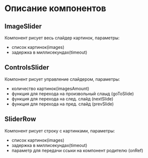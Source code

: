 # Описание компонентов

## ImageSlider
Компонент рисует весь слайдер картинок, параметры:
 - список картинок(images)
 - задержка в миллисекундах(timeout)

## ControlsSlider
Компонент рисует управление слайдером, параметры:
 - количество картинок(imagesAmount)
 - функция для перехода на произвольный слаыд (goToSlide)
 - функция для перехода на след. слайд (nextSlide)
 - функция для перехода на пред. слайд (prevSlide)

## SliderRow
 Компонент рисует строку с картинками, параметры:
  - список картинок(images)
  - задержка в миллисекундах(timeout)
  - параметр для передачи ссыки на компонент родителю (onRef)


